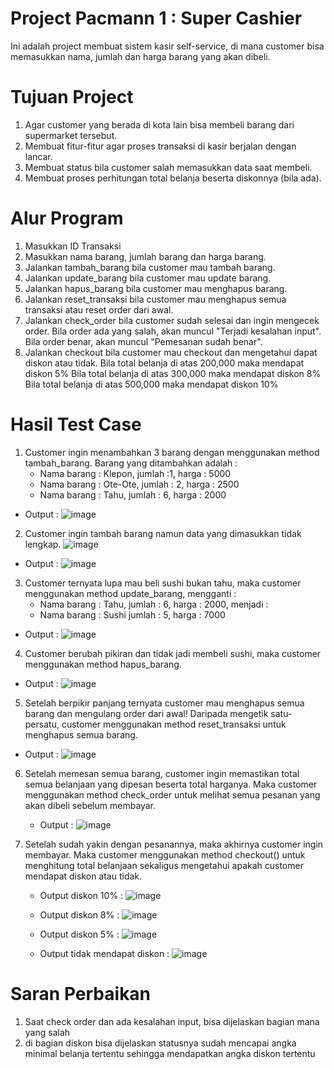 # Project Pacmann 1 : Super Cashier
Ini adalah project membuat sistem kasir self-service, di mana customer bisa memasukkan nama, jumlah dan harga barang yang akan dibeli.

# Tujuan Project
1. Agar customer yang berada di kota lain bisa membeli barang dari supermarket tersebut.
2. Membuat fitur-fitur agar proses transaksi di kasir berjalan dengan lancar.
3. Membuat status bila customer salah memasukkan data saat membeli.
4. Membuat proses perhitungan total belanja beserta diskonnya (bila ada).

# Alur Program
1. Masukkan ID Transaksi
2. Masukkan nama barang, jumlah barang dan harga barang.
3. Jalankan tambah_barang bila customer mau tambah barang.
4. Jalankan update_barang bila customer mau update barang.
5. Jalankan hapus_barang bila customer mau menghapus barang.
6. Jalankan reset_transaksi bila customer mau menghapus semua transaksi atau reset order dari awal.
7. Jalankan check_order bila customer sudah selesai dan ingin mengecek order. 
Bila order ada yang salah, akan muncul "Terjadi kesalahan input". 
Bila order benar, akan muncul "Pemesanan sudah benar".
8. Jalankan checkout bila customer mau checkout dan mengetahui dapat diskon atau tidak.
Bila total belanja di atas 200,000 maka mendapat diskon 5%
Bila total belanja di atas 300,000 maka mendapat diskon 8%
Bila total belanja di atas 500,000 maka mendapat diskon 10%

# Hasil Test Case
1. Customer ingin menambahkan 3 barang dengan menggunakan method tambah_barang. 
Barang yang ditambahkan adalah :
    - Nama barang : Klepon, jumlah :1, harga : 5000
    - Nama barang : Ote-Ote, jumlah : 2, harga : 2500
    - Nama barang : Tahu, jumlah : 6, harga : 2000
  - Output :
   ![image](https://user-images.githubusercontent.com/127496480/230802742-61c57b98-de2d-4fa4-af64-b502b172aba8.png)
 
2. Customer ingin tambah barang namun data yang dimasukkan tidak lengkap.
 ![image](https://user-images.githubusercontent.com/127496480/230802916-b9b40e0d-f948-4bef-8a2c-dfba6092ac97.png)
  - Output :
  ![image](https://user-images.githubusercontent.com/127496480/230802931-5fea2b53-f9fe-4bb9-8f7d-940354b687d6.png)

3. Customer ternyata lupa mau beli sushi bukan tahu, maka customer menggunakan method update_barang, mengganti :
    - Nama barang : Tahu, jumlah : 6, harga : 2000, menjadi :
    - Nama barang : Sushi jumlah : 5, harga : 7000
  - Output :
   ![image](https://user-images.githubusercontent.com/127496480/230803298-547bf60c-a899-4593-ba3d-1ae278e3ca2a.png)

4. Customer berubah pikiran dan tidak jadi membeli sushi, maka customer menggunakan method hapus_barang. 
  - Output :
    ![image](https://user-images.githubusercontent.com/127496480/230803485-7fd07df6-9b31-4238-9da1-280b016a73cd.png)

5. Setelah berpikir panjang ternyata customer mau menghapus semua barang dan mengulang order dari awal! Daripada mengetik 
   satu-persatu, customer menggunakan method reset_transaksi untuk menghapus semua barang.
  - Output :
  ![image](https://user-images.githubusercontent.com/127496480/230803720-1fb79d24-32af-41a7-833f-3dbd13d6f0d6.png)

6. Setelah memesan semua barang, customer ingin memastikan total semua belanjaan yang dipesan beserta total harganya.
    Maka customer menggunakan method check_order untuk melihat semua pesanan yang akan dibeli sebelum membayar.
   - Output :
   ![image](https://user-images.githubusercontent.com/127496480/230803846-e1266516-3fa8-40c5-bfc1-9cf6941a4073.png)

7. Setelah sudah yakin dengan pesanannya, maka akhirnya customer ingin membayar. Maka customer menggunakan method 
    checkout() untuk menghitung total belanjaan sekaligus mengetahui apakah customer mendapat diskon atau tidak.
   - Output diskon 10% :
    ![image](https://user-images.githubusercontent.com/127496480/230803947-d15795fb-fd70-49ae-bb1a-db951d1b26af.png)
   
   - Output diskon 8% :
    ![image](https://user-images.githubusercontent.com/127496480/230804130-116d7d4b-9c05-4ff9-9d8c-aca6f45fc930.png)

   - Output diskon 5% :
    ![image](https://user-images.githubusercontent.com/127496480/230804105-b8992341-3012-42e7-9495-57444e6ca0b2.png)
    
   - Output tidak mendapat diskon :
   ![image](https://user-images.githubusercontent.com/127496480/230804163-64266c75-7e20-4d71-be34-6f5bc9f414d8.png)

# Saran Perbaikan
  1. Saat check order dan ada kesalahan input, bisa dijelaskan bagian mana yang salah
  2. di bagian diskon bisa dijelaskan statusnya sudah mencapai angka minimal belanja tertentu sehingga mendapatkan 
      angka diskon tertentu



    
  

